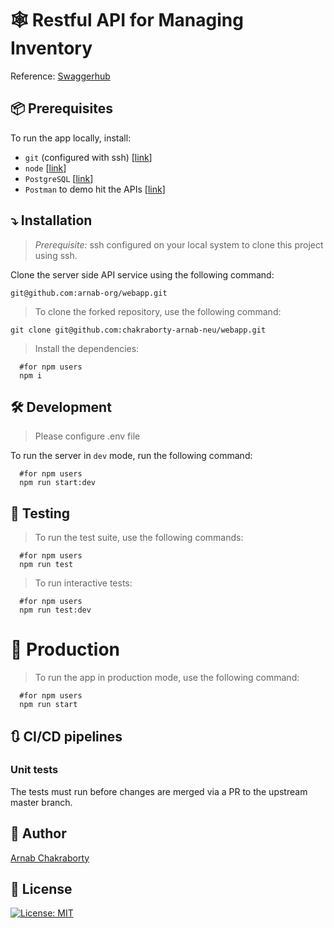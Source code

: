 # :spider_web: Restful API for Managing Inventory

Reference: [Swaggerhub](https://app.swaggerhub.com/apis-docs/csye6225-webapp/cloud-native-webapp/spring2023-a2)

## :package: Prerequisites

To run the app locally, install:

- `git` (configured with ssh) [[link](https://git-scm.com/downloads)]
- `node` [[link](https://nodejs.org/en/download/)]
- `PostgreSQL` [[link](https://www.postgresql.org/)]
- `Postman` to demo hit the APIs [[link](https://www.postman.com/downloads/)]

## :arrow_heading_down: Installation

> *Prerequisite:* ssh configured on your local system to clone this project using ssh.

Clone the server side API service using the following command:

```shell
git@github.com:arnab-org/webapp.git
```

> To clone the forked repository, use the following command:

```shell
git clone git@github.com:chakraborty-arnab-neu/webapp.git
```

> Install the dependencies:

```shell
  #for npm users
  npm i
```

## :hammer_and_wrench: Development

> Please configure .env file

To run the server in `dev` mode, run the following command:

```shell
  #for npm users
  npm run start:dev
```


## :test_tube: Testing

> To run the test suite, use the following commands:

```shell
  #for npm users
  npm run test
```
> To run interactive tests:

```shell
  #for npm users
  npm run test:dev
```

# :rocket: Production

> To run the app in production mode, use the following command:

```shell
  #for npm users
  npm run start
```

## :arrows_clockwise: CI/CD pipelines

### Unit tests

The tests must run before changes are merged via a PR to the upstream master branch.

## :ninja: Author

[Arnab Chakraborty](mailto:chakraborty.arn@northeastern.edu)

## :scroll: License

[![License: MIT](https://img.shields.io/badge/License-MIT-blue.svg)](./LICENSE)
